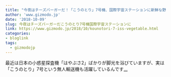 ```yaml
---
title: "今夜はチーズバーガーだ！「こうのとり」7号機、国際宇宙ステーションに新鮮な野菜を運ぶ"
author: 'www.gizmodo.jp'
date: '2018-10-09'
slug: 今夜はチーズバーガーだこうのとり7号機国際宇宙ステーションに
link: https://www.gizmodo.jp/2018/10/kounotori-7-iss-vegetable.html
categories:
- bloglink
tags:
  - gizmodojp
---
```


最近は日本の小惑星探査機「はやぶさ2」ばかりが脚光を浴びていますが、実は「こうのとり」7号という無人輸送機も活躍しているんです[... <i class="fas fa-external-link-alt"></i>](https://www.gizmodo.jp/2018/10/kounotori-7-iss-vegetable.html)


